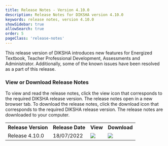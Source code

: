 ```yaml
---
title: Release Notes - Version 4.10.0
description: Release Notes for DIKSHA version 4.10.0
keywords: release notes, version 4.10.0
showSidebar: true
allowSearch: true
order: 5
pageClass: 'release-notes'
---
```


This release version of DIKSHA introduces new features for Energized Textbook, Teacher Professional Development, Assessments and Administrator. Additionally, some of the known issues have been resolved as a part of this release.

### View or Download Release Notes

To view and read the release notes, click the view icon that corresponds to the required DIKSHA release version. The release notes open in a new browser tab. To download the release notes, click the download icon that corresponds to the required DIKSHA release version. The release notes are downloaded to your computer.

<table>
  <tr>
    <th>Release Version</th>
    <th>Release Date</th>
    <th>View</th>
    <th>Download</th>
  </tr>
  <tr>
    <td class="text-center">Release 4.10.0</td>
    <td class="text-center">18/07/2022</td>
    <td class="text-center"><a href="pdf/DIKSHA-Release-Notes-V-4.10.0.pdf" target="_blank"><img src="../../assets/imgs/icons/view-release-notes.png"></a></td>
    <td class="text-center"><a href="pdf/DIKSHA-Release-Notes-V-4.10.0.pdf" download><img src="../../assets/imgs/icons/download-release-notes.png"></a></td>
  </tr>
</table>

